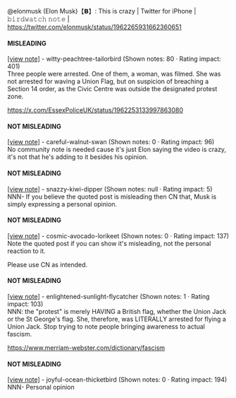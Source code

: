 @elonmusk (Elon Musk)【𝗕】: This is crazy | Twitter for iPhone | 𝚋𝚒𝚛𝚍𝚠𝚊𝚝𝚌𝚑 𝚗𝚘𝚝𝚎 | https://twitter.com/elonmusk/status/1962265931662360651

#### MISLEADING

[[view note]](https://x.com/i/birdwatch/n/1962293778129039732) - witty-peachtree-tailorbird (Shown notes: 80 · Rating impact: 401)\
Three people were arrested. One of them, a woman, was filmed. She was not arrested for waving a Union Flag, but on suspicion of breaching a Section 14 order, as the Civic Centre was outside the designated protest zone.

https://x.com/EssexPoliceUK/status/1962253133997863080

#### NOT MISLEADING

[[view note]](https://x.com/i/birdwatch/n/1962399664545673604) - careful-walnut-swan (Shown notes: 0 · Rating impact: 96)\
No community note is needed cause it's just Elon saying the video is crazy, it's not that he's adding to it besides his opinion.

#### NOT MISLEADING

[[view note]](https://x.com/i/birdwatch/n/1962380328036642848) - snazzy-kiwi-dipper (Shown notes: null · Rating impact: 5)\
NNN- If you believe the quoted post is misleading then CN that, Musk is simply expressing a personal opinion.

#### NOT MISLEADING

[[view note]](https://x.com/i/birdwatch/n/1962344151669760240) - cosmic-avocado-lorikeet (Shown notes: 0 · Rating impact: 137)\
Note the quoted post if you can show it's misleading, not the personal reaction to it.

Please use CN as intended.

#### NOT MISLEADING

[[view note]](https://x.com/i/birdwatch/n/1962296400542343282) - enlightened-sunlight-flycatcher (Shown notes: 1 · Rating impact: 103)\
NNN: the "protest" is merely HAVING a British flag, whether the Union Jack or the St George's flag. She, therefore, was LITERALLY arrested for flying a Union Jack. Stop trying to note people bringing awareness to actual fascism.

https://www.merriam-webster.com/dictionary/fascism

#### NOT MISLEADING

[[view note]](https://x.com/i/birdwatch/n/1962294493794693325) - joyful-ocean-thicketbird (Shown notes: 0 · Rating impact: 194)\
NNN- Personal opinion 
